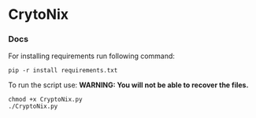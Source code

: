 # CrytoNix

### Docs

For installing requirements run following command:

```
pip -r install requirements.txt
```
To run the script use:
__WARNING: You will not be able to recover the files.__
```
chmod +x CryptoNix.py
./CryptoNix.py
```

